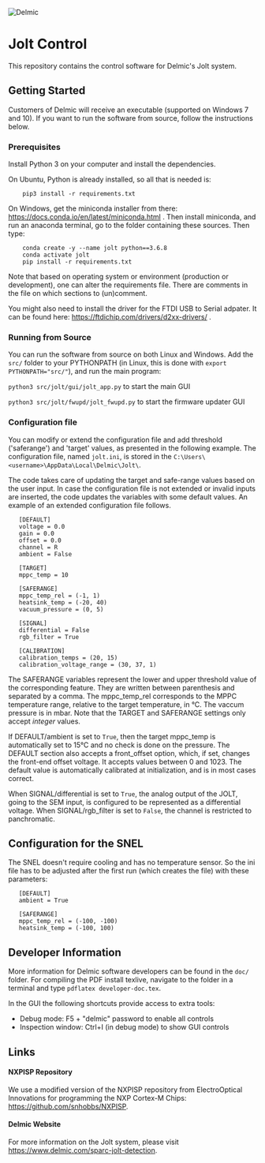 ![Delmic](./src/jolt/gui/img/delmic_logo.png  "Delmic")
# Jolt Control
This repository contains the control software for Delmic's Jolt system.

## Getting Started
Customers of Delmic will receive an executable (supported on Windows 7 and 10).
If you want to run the software from source, follow the instructions below.

### Prerequisites
Install Python 3 on your computer and install the dependencies.

On Ubuntu, Python is already installed, so all that is needed is:

        pip3 install -r requirements.txt

On Windows, get the miniconda installer from there: https://docs.conda.io/en/latest/miniconda.html .
Then install miniconda, and run an anaconda terminal, go to the folder containing these sources. Then type:

        conda create -y --name jolt python==3.6.8
        conda activate jolt
        pip install -r requirements.txt

Note that based on operating system or environment (production or development), one can alter the requirements file.
There are comments in the file on which sections to (un)comment.

You might also need to install the driver for the FTDI USB to Serial adpater.
It can be found here: https://ftdichip.com/drivers/d2xx-drivers/ .

### Running from Source
You can run the software from source on both Linux and Windows.
Add the `src/` folder to your PYTHONPATH (in Linux, this is done with `export PYTHONPATH="src/"`), and run the main program:

`python3 src/jolt/gui/jolt_app.py` to start the main GUI

`python3 src/jolt/fwupd/jolt_fwupd.py` to start the firmware updater GUI

### Configuration file
You can modify or extend the configuration file and add threshold ('saferange') and 'target' values, as presented in the following example.
The configuration file, named `jolt.ini`, is stored in the `C:\Users\<username>\AppData\Local\Delmic\Jolt\`.

The code takes care of updating the target and safe-range values based on the user input. In case the configuration file is not extended
or invalid inputs are inserted, the code updates the variables with some default values. An example of an extended configuration file follows.

```
   [DEFAULT]
   voltage = 0.0
   gain = 0.0
   offset = 0.0
   channel = R
   ambient = False

   [TARGET]
   mppc_temp = 10

   [SAFERANGE]
   mppc_temp_rel = (-1, 1)
   heatsink_temp = (-20, 40)
   vacuum_pressure = (0, 5)

   [SIGNAL]
   differential = False
   rgb_filter = True

   [CALIBRATION]
   calibration_temps = (20, 15)
   calibration_voltage_range = (30, 37, 1)
```

The SAFERANGE variables represent the lower and upper threshold value of the
corresponding feature. They are written between parenthesis and separated by a comma.
The mppc_temp_rel corresponds to the MPPC temperature range, relative to the target
temperature, in °C. The vaccum pressure is in mbar. Note that the TARGET and
SAFERANGE settings only accept *integer* values.

If DEFAULT/ambient is set to `True`, then the target mppc_temp is automatically set to
15°C and no check is done on the pressure.
The DEFAULT section also accepts a front_offset option, which, if set, changes the
front-end offset voltage. It accepts values between 0 and 1023. The default value
is automatically calibrated at initialization, and is in most cases correct.

When SIGNAL/differential is set to `True`, the analog output of the JOLT,
going to the SEM input, is configured to be represented as a differential voltage.
When SIGNAL/rgb_filter is set to `False`, the channel is restricted to panchromatic.

## Configuration for the SNEL

The SNEL doesn't require cooling and has no temperature sensor. So the ini file has to be adjusted after the first run (which creates the file) with these parameters:
```
   [DEFAULT]
   ambient = True

   [SAFERANGE]
   mppc_temp_rel = (-100, -100)
   heatsink_temp = (-100, 100)
```


## Developer Information
More information for Delmic software developers can be found in the `doc/` folder.
For compiling the PDF install texlive, navigate to the folder in a terminal and type `pdflatex developer-doc.tex`.

In the GUI the following shortcuts provide access to extra tools:
 * Debug mode: F5 + "delmic" password to enable all controls
 * Inspection window: Ctrl+I (in debug mode) to show GUI controls


## Links
#### NXPISP Repository
We use a modified version of the NXPISP repository from ElectroOptical Innovations for programming the NXP Cortex-M Chips:
https://github.com/snhobbs/NXPISP.

#### Delmic Website
For more information on the Jolt system, please visit https://www.delmic.com/sparc-jolt-detection.


